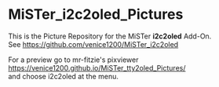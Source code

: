 # MiSTer_i2c2oled_Pictures
This is the Picture Repository for the MiSTer **i2c2oled** Add-On.  
See https://github.com/venice1200/MiSTer_i2c2oled  
  
For a preview go to mr-fitzie's pixviewer
https://venice1200.github.io/MiSTer_tty2oled_Pictures/  
and choose i2c2oled at the menu.  
